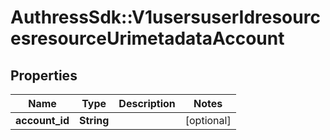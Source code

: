 # AuthressSdk::V1usersuserIdresourcesresourceUrimetadataAccount

## Properties
Name | Type | Description | Notes
------------ | ------------- | ------------- | -------------
**account_id** | **String** |  | [optional] 

